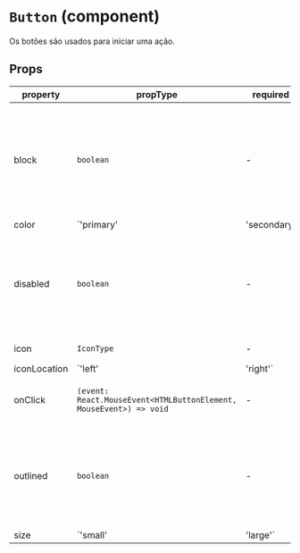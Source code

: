 # `Button` (component)

Os botões são usados para iniciar uma ação.

## Props

| property     | propType                                                                                 | required | default | description                                                                                                        |
| ------------ | ---------------------------------------------------------------------------------------- | -------- | ------- | ------------------------------------------------------------------------------------------------------------------ |
| block        | `boolean`                                                                                | -        |         | Determines whether or not the button should be a block button or not. By default false                             |
| color        | `'primary' | 'secondary' | 'success' | 'warning' | 'danger' | 'info' | 'light' | 'dark'` | -        |         | Defines the button variant. By default is primary                                                                  |
| disabled     | `boolean`                                                                                | -        |         | Determines whether or not the button should be disabled or not. By default is false.                               |
| icon         | `IconType`                                                                               | -        |         | The icon to display                                                                                                |
| iconLocation | `'left' | 'right'`                                                                       | -        |         | Determines whether or not the icon should display on the left side or right side of the button. By default is left |
| onClick      | `(event: React.MouseEvent<HTMLButtonElement, MouseEvent>) => void`                       | -        |         | Handles the on click event for a button                                                                            |
| outlined     | `boolean`                                                                                | -        |         | Determines if the button should be outlined and not filled. By defaut is false                                     |
| size         | `'small' | 'large'`                                                                      | -        |         | Determines whether or not the button should be a small or large button. By default is undefined.                   |
